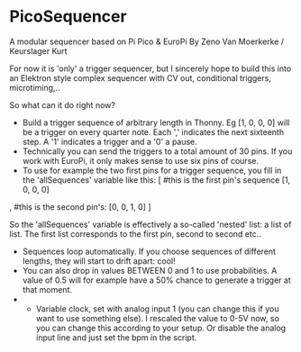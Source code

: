 # PicoSequencer
A modular sequencer based on Pi Pico &amp; EuroPi
By Zeno Van Moerkerke / Keurslager Kurt

For now it is 'only' a trigger sequencer, but I sincerely hope to build this into an Elektron style complex sequencer with CV out, conditional triggers, microtiming,..

So what can it do right now?

- Build a trigger sequence of arbitrary length in Thonny. Eg [1, 0, 0, 0] will be a trigger on every quarter note. Each ',' indicates the next sixteenth step. A '1' indicates a trigger and a '0' a pause.
- Technically you can send the triggers to a total amount of 30 pins. If you work with EuroPi, it only makes sense to use six pins of course.
- To use for example the two first pins for a trigger sequence, you fill in the 'allSequences' variable like this:
[
#this is the first pin's sequence
[1, 0, 0, 0]

,
#this is the second pin's:
[0, 0, 1, 0]
]

So the 'allSequences' variable is effectively a so-called 'nested' list: a list of list. The first list corresponds to the first pin, second to second etc..

- Sequences loop automatically. If you choose sequences of different lengths, they will start to drift apart: cool!
- You can also drop in values BETWEEN 0 and 1 to use probabilities. A value of 0.5 will for example have a 50% chance to generate a trigger at that moment.
- - Variable clock, set with analog input 1 (you can change this if you want to use something else). I rescaled the value to 0-5V now, so you can change this according to your setup. Or disable the analog input line and just set the bpm in the script.
